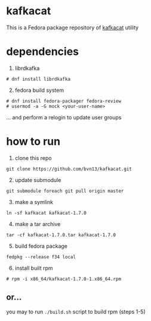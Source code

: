 # kafkacat

This is a Fedora package repository of [kafkacat](https://github.com/edenhill/kafkacat) utility

# dependencies

1. librdkafka

```
# dnf install librdkafka
```

2. fedora build system

```
# dnf install fedora-packager fedora-review
# usermod -a -G mock <your-user-name>
```

... and perform a relogin to update user groups

# how to run

1. clone this repo

```
git clone https://github.com/bvn13/kafkacat.git
```

2. update submodule

```
git submodule foreach git pull origin master
```

3. make a symlink

```
ln -sf kafkacat kafkacat-1.7.0
```

4. make a tar archive

```
tar -cf kafkacat-1.7.0.tar kafkacat-1.7.0
```

5. build fedora package

```
fedpkg --release f34 local
```

6. install built rpm

```
# rpm -i x86_64/kafkacat-1.7.0-1.x86_64.rpm
```

## or...

you may to run `./build.sh` script to build rpm (steps 1-5)
